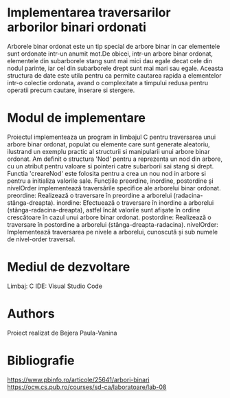 # Implementarea traversarilor arborilor binari ordonati
Arborele binar ordonat este un tip special de arbore binar in car elementele sunt ordonate intr-un anumit mot.De obicei, intr-un arbore binar ordonat, elementele din subarborele stang sunt mai mici dau egale decat cele din nodul parinte, iar cel din subarborele drept sunt mai mari sau egale. Aceasta structura de date este utila pentru ca permite cautarea rapida a elementelor intr-o colectie ordonata, avand o complexitate a timpului redusa pentru operatii precum cautare, inserare si stergere. 
# Modul de implementare
  Proiectul implementeaza un program in limbajul C pentru traversarea unui arbore binar ordonat, populat cu elemente care sunt generate aleatoriu, ilustrand un exemplu practic al structurii si manipularii unui arbore binar ordonat.
Am definit o structura 'Nod' pentru a reprezenta un nod din arbore, cu un atribut pentru valoare si pointeri catre subarborii sai stang si drept.
  Functia 'creareNod' este folosita pentru a crea un nou nod in arbore si pentru a initializa valorile sale.
  Funcțiile preordine, inordine, postordine și nivelOrder implementează traversările specifice ale arborelui binar ordonat.
preordine: Realizează o traversare în preordine a arborelui (radacina-stânga-dreapta).
inordine: Efectuează o traversare în inordine a arborelui (stânga-radacina-dreapta), astfel încât valorile sunt afișate în ordine crescătoare în cazul unui arbore binar ordonat.
postordine: Realizează o traversare în postordine a arborelui (stânga-dreapta-radacina).
nivelOrder: Implementează traversarea pe nivele a arborelui, cunoscută și sub numele de nivel-order traversal.
# Mediul de dezvoltare
Limbaj: C 
IDE: Visual Studio Code
# Authors
Proiect realizat de Bejera Paula-Vanina
# Bibliografie
https://www.pbinfo.ro/articole/25641/arbori-binari
https://ocw.cs.pub.ro/courses/sd-ca/laboratoare/lab-08
